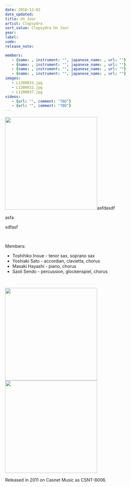 ```yaml
---
date: 2018-12-02
date_updated: 
title: Un Jour
artist: Clepsydra
sort_value: Clepsydra Un Jour
year: 
label: 
code: 
release_note: 

members:
   - {name: , instrument: "", japanese_name: , url: ""}
   - {name: , instrument: "", japanese_name: , url: ""}
   - {name: , instrument: "", japanese_name: , url: ""}
   - {name: , instrument: "", japanese_name: , url: ""}
images: 
   - L1200833.jpg
   - L1200832.jpg
   - L1200837.jpg
videos: 
   - {url: "", comment: "TBD"}
   - {url: "", comment: "TBD"}
---
```

<a href="http://www.jjazzist.com/wp-content/uploads/2018/12/L1200833.jpg"><img class="size-medium wp-image-3182 alignright" src="http://www.jjazzist.com/wp-content/uploads/2018/12/L1200833-300x300.jpg" alt="" width="300" height="300" /></a>asfdasdf

asfa

sdfasf

&nbsp;

Members:
<ul>
 	<li>Toshihiko Inoue - tenor sax, soprano sax</li>
 	<li>Yoshiaki Sato - accordian, clavietta, chorus</li>
 	<li>Masaki Hayashi - piano, chorus</li>
 	<li>Saoli Sendo - percussion, glockenspiel, chorus</li>
</ul>
&nbsp;

<a href="http://www.jjazzist.com/wp-content/uploads/2018/12/L1200832.jpg"><img class="alignnone size-medium wp-image-3181" src="http://www.jjazzist.com/wp-content/uploads/2018/12/L1200832-300x300.jpg" alt="" width="300" height="300" /></a> <a href="http://www.jjazzist.com/wp-content/uploads/2018/12/L1200837.jpg"><img class="alignnone size-medium wp-image-3183" src="http://www.jjazzist.com/wp-content/uploads/2018/12/L1200837-300x300.jpg" alt="" width="300" height="300" /></a>

Released in 2011 on Casnet Music as CSNT-8006.
